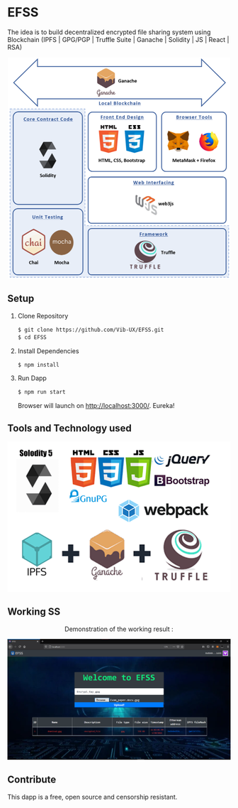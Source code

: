 # EFSS
The idea is to build decentralized encrypted file sharing system using Blockchain (IPFS | GPG/PGP | Truffle Suite | Ganache | Solidity | JS | React | RSA)


<p align="center">
<img src="git_img/Arch_Dapp.png" width="800" title="EFSS Architecture">
</p>

## Setup

1. Clone Repository

    ```sh
    $ git clone https://github.com/Vib-UX/EFSS.git
    $ cd EFSS
    ```

2. Install Dependencies

    ```sh
    $ npm install
    ```

3. Run Dapp

    ```sh
    $ npm run start
    ```

    Browser will launch on [http://localhost:3000/](http://localhost:3000/).
    Eureka!


## Tools and Technology used 

<p align="center">
<img src="git_img/Dapp_Tools_Tech.png" width="800" title="EFSS Architecture">
</p>
	


## Working SS

<p align="center">
Demonstration of the working result :
</p>

<p align="center">
<img src="git_img/Upload_working.png" width="800" title="Working SS">
</p>


## Contribute

This dapp is a free, open source and censorship resistant.





